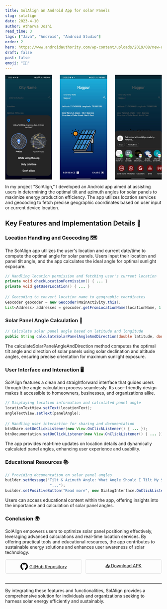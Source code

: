 ```yaml
---
title: SolAlign an Android App for solar Panels
slug: solalign
date: 2023-4-10
author: Atharva Joshi
read_time: 3
tags: ["Java", "Android", "Android Studio"]
order: 2
hero: https://www.androidauthority.com/wp-content/uploads/2019/08/new-android-logo-2019-robot-head-reactions-animated-2.gif
draft: false
past: false
emoji: "🏡🔋"
---
```


<div style="display: flex; justify-content: space-between;">
    <img src="https://raw.githubusercontent.com/atharva20-coder/devatharva.com/master/src/images/posts/project-imgs/solalign1.jpeg" alt="solalign1" style="width: 30%;">
    <img src="https://raw.githubusercontent.com/atharva20-coder/devatharva.com/master/src/images/posts/project-imgs/solalign2.jpeg" alt="solalign2" style="width: 30%;">
    <img src="https://raw.githubusercontent.com/atharva20-coder/devatharva.com/master/src/images/posts/project-imgs/solalign3.jpeg" alt="solalign3" style="width: 30%;">
</div>

In my project "SolAlign," I developed an Android app aimed at assisting users in determining the optimal tilt and azimuth angles for solar panels to maximize energy production efficiency. The app utilizes location services and geocoding to fetch precise geographic coordinates based on user input or current device location.

## Key Features and Implementation Details 🚀

### Location Handling and Geocoding 🗺️

The SolAlign app utilizes the user's location and current date/time to compute the optimal angle for solar panels. Users input their location and panel tilt angle, and the app calculates the ideal angle for optimal sunlight exposure.

```java
// Handling location permission and fetching user's current location
private void checkLocationPermission() { ... }
private void getUserLocation() { ... }

// Geocoding to convert location name to geographic coordinates
Geocoder geocoder = new Geocoder(MainActivity.this);
List<Address> addresses = geocoder.getFromLocationName(locationName, 1);
```

### Solar Panel Angle Calculation 📐

```java
// Calculate solar panel angle based on latitude and longitude
public String calculateSolarPanelAngleAndDirection(double latitude, double longitude) { ... }
```

The calculateSolarPanelAngleAndDirection method computes the optimal tilt angle and direction of solar panels using solar declination and altitude angles, ensuring precise orientation for maximum sunlight exposure.

### User Interface and Interaction 🖥️

SolAlign features a clean and straightforward interface that guides users through the angle calculation process seamlessly. Its user-friendly design makes it accessible to homeowners, businesses, and organizations alike.

```java
// Displaying location information and calculated panel angle
locationTextView.setText(locationText);
angleTextView.setText(panelAngle);

// Handling user interaction for sharing and documentation
btnShare.setOnClickListener(new View.OnClickListener() { ... });
btnDocumentation.setOnClickListener(new View.OnClickListener() { ... });

```

The app provides real-time updates on location details and dynamically calculated panel angles, enhancing user experience and usability.

### Educational Resources 📚

```java
// Providing documentation on solar panel angles
builder.setMessage("Tilt & Azimuth Angle: What Angle Should I Tilt My Solar Panels?\n" +
                    "...");
builder.setPositiveButton("Read more", new DialogInterface.OnClickListener() { ... });
```

Users can access educational content within the app, offering insights into the importance and calculation of solar panel angles.

### Conclusion 🌍

SolAlign empowers users to optimize solar panel positioning effectively, leveraging advanced calculations and real-time location services. By offering practical tools and educational resources, the app contributes to sustainable energy solutions and enhances user awareness of solar technology.

<div style="display: flex; flex-wrap: wrap; gap: 10px;">

<div style="flex: 1; min-width: 150px; border: 1px solid #ddd; border-radius: 5px; padding: 10px; text-align: center;">
  <a href="https://github.com/atharva20-coder/Solalign" target="_blank" style="display: flex; align-items: center; justify-content: center;">
    <svg height="24" width="24" viewBox="0 0 16 16" version="1.1" aria-hidden="true" style="fill: #000; margin-right: 5px;">
      <path fill-rule="evenodd" d="M8 0C3.58 0 0 3.58 0 8c0 3.54 2.29 6.53 5.47 7.59.4.07.55-.17.55-.38 0-.19-.01-.82-.01-1.49-2.01.37-2.53-.49-2.69-.94-.09-.23-.48-.94-.82-1.13-.28-.15-.68-.52-.01-.53.63-.01 1.08.58 1.23.82.72 1.21 1.87.87 2.33.66.07-.52.28-.87.51-1.07-1.78-.2-3.64-.89-3.64-3.95 0-.87.31-1.59.82-2.15-.08-.2-.36-1.02.08-2.12 0 0 .67-.21 2.2.82.64-.18 1.32-.27 2-.27.68 0 1.36.09 2 .27 1.53-1.04 2.2-.82 2.2-.82.44 1.1.16 1.92.08 2.12.51.56.82 1.27.82 2.15 0 3.07-1.87 3.75-3.65 3.95.29.25.54.73.54 1.48 0 1.07-.01 1.93-.01 2.2 0 .21.15.45.55.38A8.013 8.013 0 0 0 16 8c0-4.42-3.58-8-8-8z"></path>
    </svg>
    GitHub Repository
  </a>
</div>

<div style="flex: 1; min-width: 150px; border: 1px solid #ddd; border-radius: 5px; padding: 10px; text-align: center;">
  <a href="https://github.com/atharva20-coder/Solalign/blob/master/SolAlign.apk" target="_blank">📥 Download APK</a>
</div>
</div>

<br>

---

By integrating these features and functionalities, SolAlign provides a comprehensive solution for individuals and organizations seeking to harness solar energy efficiently and sustainably.
